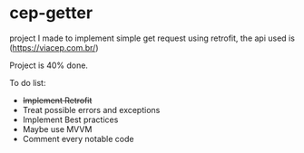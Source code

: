 # cep-getter
project I made to implement simple get request using retrofit, the api used is (https://viacep.com.br/)

Project is 40% done.


To do list:
- ~~Implement Retrofit~~
- Treat possible errors and exceptions
- Implement Best practices
- Maybe use MVVM
- Comment every notable code

